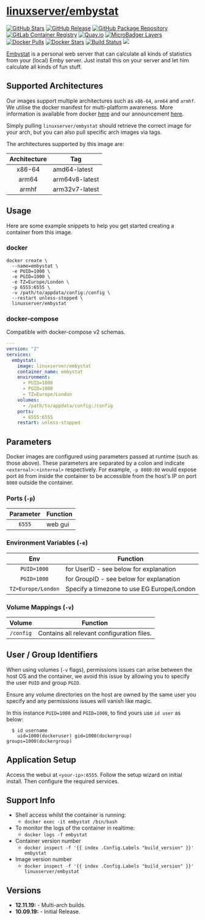# [linuxserver/embystat](https://github.com/linuxserver/docker-embystat)

[![GitHub Stars](https://img.shields.io/github/stars/linuxserver/docker-embystat.svg?style=flat-square&color=E68523&logo=github&logoColor=FFFFFF)](https://github.com/linuxserver/docker-embystat)
[![GitHub Release](https://img.shields.io/github/release/linuxserver/docker-embystat.svg?style=flat-square&color=E68523&logo=github&logoColor=FFFFFF)](https://github.com/linuxserver/docker-embystat/releases)
[![GitHub Package Repository](https://img.shields.io/static/v1.svg?style=flat-square&color=E68523&label=linuxserver.io&message=GitHub%20Package&logo=github&logoColor=FFFFFF)](https://github.com/linuxserver/docker-embystat/packages)
[![GitLab Container Registry](https://img.shields.io/static/v1.svg?style=flat-square&color=E68523&label=linuxserver.io&message=GitLab%20Registry&logo=gitlab&logoColor=FFFFFF)](https://gitlab.com/Linuxserver.io/docker-embystat/container_registry)
[![Quay.io](https://img.shields.io/static/v1.svg?style=flat-square&color=E68523&label=linuxserver.io&message=Quay.io)](https://quay.io/repository/linuxserver.io/embystat)
[![MicroBadger Layers](https://img.shields.io/microbadger/layers/linuxserver/embystat.svg?style=flat-square&color=E68523)](https://microbadger.com/images/linuxserver/embystat "Get your own version badge on microbadger.com")
[![Docker Pulls](https://img.shields.io/docker/pulls/linuxserver/embystat.svg?style=flat-square&color=E68523&label=pulls&logo=docker&logoColor=FFFFFF)](https://hub.docker.com/r/linuxserver/embystat)
[![Docker Stars](https://img.shields.io/docker/stars/linuxserver/embystat.svg?style=flat-square&color=E68523&label=stars&logo=docker&logoColor=FFFFFF)](https://hub.docker.com/r/linuxserver/embystat)
[![Build Status](https://ci.linuxserver.io/view/all/job/Docker-Pipeline-Builders/job/docker-embystat/job/master/badge/icon?style=flat-square)](https://ci.linuxserver.io/job/Docker-Pipeline-Builders/job/docker-embystat/job/master/)
[![](https://lsio-ci.ams3.digitaloceanspaces.com/linuxserver/embystat/latest/badge.svg)](https://lsio-ci.ams3.digitaloceanspaces.com/linuxserver/embystat/latest/index.html)

[Embystat](https://github.com/mregni/EmbyStat) is a personal web server that can calculate all kinds of statistics from your (local) Emby server. Just install this on your server and let him calculate all kinds of fun stuff.

## Supported Architectures

Our images support multiple architectures such as `x86-64`, `arm64` and `armhf`. We utilise the docker manifest for multi-platform awareness. More information is available from docker [here](https://github.com/docker/distribution/blob/master/docs/spec/manifest-v2-2.md#manifest-list) and our announcement [here](https://blog.linuxserver.io/2019/02/21/the-lsio-pipeline-project/).

Simply pulling `linuxserver/embystat` should retrieve the correct image for your arch, but you can also pull specific arch images via tags.

The architectures supported by this image are:

| Architecture | Tag |
| :----: | --- |
| x86-64 | amd64-latest |
| arm64 | arm64v8-latest |
| armhf | arm32v7-latest |


## Usage

Here are some example snippets to help you get started creating a container from this image.

### docker

```
docker create \
  --name=embystat \
  -e PUID=1000 \
  -e PGID=1000 \
  -e TZ=Europe/London \
  -p 6555:6555 \
  -v /path/to/appdata/config:/config \
  --restart unless-stopped \
  linuxserver/embystat
```


### docker-compose

Compatible with docker-compose v2 schemas.

```yaml
---
version: "2"
services:
  embystat:
    image: linuxserver/embystat
    container_name: embystat
    environment:
      - PUID=1000
      - PGID=1000
      - TZ=Europe/London
    volumes:
      - /path/to/appdata/config:/config
    ports:
      - 6555:6555
    restart: unless-stopped
```

## Parameters

Docker images are configured using parameters passed at runtime (such as those above). These parameters are separated by a colon and indicate `<external>:<internal>` respectively. For example, `-p 8080:80` would expose port `80` from inside the container to be accessible from the host's IP on port `8080` outside the container.

### Ports (`-p`)

| Parameter | Function |
| :----: | --- |
| `6555` | web gui |


### Environment Variables (`-e`)

| Env | Function |
| :----: | --- |
| `PUID=1000` | for UserID - see below for explanation |
| `PGID=1000` | for GroupID - see below for explanation |
| `TZ=Europe/London` | Specify a timezone to use EG Europe/London |

### Volume Mappings (`-v`)

| Volume | Function |
| :----: | --- |
| `/config` | Contains all relevant configuration files. |



## User / Group Identifiers

When using volumes (`-v` flags), permissions issues can arise between the host OS and the container, we avoid this issue by allowing you to specify the user `PUID` and group `PGID`.

Ensure any volume directories on the host are owned by the same user you specify and any permissions issues will vanish like magic.

In this instance `PUID=1000` and `PGID=1000`, to find yours use `id user` as below:

```
  $ id username
    uid=1000(dockeruser) gid=1000(dockergroup) groups=1000(dockergroup)
```

## Application Setup

Access the webui at `<your-ip>:6555`. Follow the setup wizard on initial install.  Then configure the required services.



## Support Info

* Shell access whilst the container is running:
  * `docker exec -it embystat /bin/bash`
* To monitor the logs of the container in realtime:
  * `docker logs -f embystat`
* Container version number
  * `docker inspect -f '{{ index .Config.Labels "build_version" }}' embystat`
* Image version number
  * `docker inspect -f '{{ index .Config.Labels "build_version" }}' linuxserver/embystat`

## Versions

* **12.11.19:** - Multi-arch builds.
* **10.09.19:** - Initial Release.

